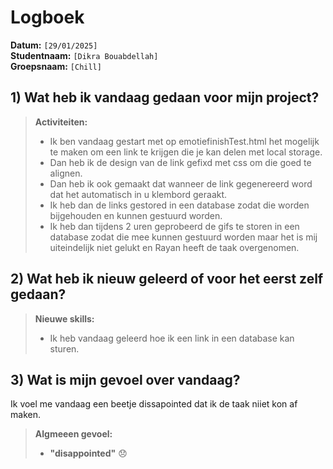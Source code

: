 # Logboek

**Datum:** `[29/01/2025]`  
**Studentnaam:** `[Dikra Bouabdellah]`  
**Groepsnaam:** `[Chill]`

## 1) Wat heb ik vandaag gedaan voor mijn project?

> **Activiteiten:**
>
> - Ik ben vandaag gestart met op emotiefinishTest.html het mogelijk te maken om een link te krijgen die je kan delen met local storage.
> - Dan heb ik de design van de link gefixd met css om die goed te alignen.
> - Dan heb ik ook gemaakt dat wanneer de link gegenereerd word dat het automatisch in u klembord geraakt.
> - Ik heb dan de links gestored in een database zodat die worden bijgehouden en kunnen gestuurd worden.
> - Ik heb dan tijdens 2 uren geprobeerd de gifs te storen in een database zodat die mee kunnen gestuurd worden maar het is mij uiteindelijk niet gelukt en Rayan heeft de taak overgenomen.

## 2) Wat heb ik nieuw geleerd of voor het eerst zelf gedaan?

> **Nieuwe skills:**
>
> - Ik heb vandaag geleerd hoe ik een link in een database kan sturen.

## 3) Wat is mijn gevoel over vandaag?

Ik voel me vandaag een beetje dissapointed dat ik de taak niiet kon af maken.

> **Algmeeen gevoel:**
>
> - **"disappointed"** :disappointed:
